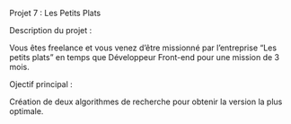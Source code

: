 Projet 7 : Les Petits Plats

Description du projet :

Vous êtes freelance et vous venez d’être missionné par l’entreprise “Les petits plats” en temps que Développeur Front-end pour une mission de 3 mois. 

Ojectif principal :

Création de deux algorithmes de recherche pour obtenir la version la plus optimale.
